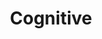 ---
title: Cognitive
image: \assets\img\impacts\cognitive.png
permalink: /category/cognitive/
pagination: 
  category: cognitive
---